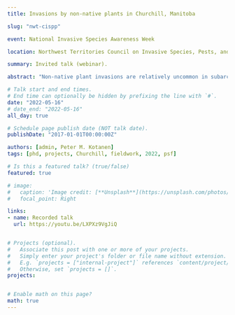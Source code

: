 ```yaml
---
title: Invasions by non-native plants in Churchill, Manitoba

slug: "nwt-cispp"

event: National Invasive Species Awareness Week

location: Northwest Territories Council on Invasive Species, Pests, and Pathogens

summary: Invited talk (webinar).

abstract: "Non-native plant invasions are relatively uncommon in subarctic zones and high latitudes due to environmental barriers and limited accessibility. However, the town of Churchill, Manitoba, has been a hotspot for invasions, where over a hundred non-native plants have been recorded but have not spread into the tundra or boreal forest. In this presentation, Dr. Peter Kotanen and Vicki Zhang will discuss their research, which identifies and experimentally tests factors that may have led to past failed invasions in this area, and asks whether these barriers will be lifted due to climate and global change, leading to further spread of invasive species. Dr. Peter Kotanen is a professor at the University of Toronto and Vicki Zhang is a PhD student and researcher."

# Talk start and end times.
# End time can optionally be hidden by prefixing the line with `#`.
date: "2022-05-16"
# date_end: "2022-05-16"
all_day: true

# Schedule page publish date (NOT talk date).
publishDate: "2017-01-01T00:00:00Z"

authors: [admin, Peter M. Kotanen]
tags: [phd, projects, Churchill, fieldwork, 2022, psf]

# Is this a featured talk? (true/false)
featured: true

# image:
#   caption: 'Image credit: [**Unsplash**](https://unsplash.com/photos/bzdhc5b3Bxs)'
#   focal_point: Right

links:
- name: Recorded talk
  url: https://youtu.be/LXPXz9VgJiQ


# Projects (optional).
#   Associate this post with one or more of your projects.
#   Simply enter your project's folder or file name without extension.
#   E.g. `projects = ["internal-project"]` references `content/project/deep-learning/index.md`.
#   Otherwise, set `projects = []`.
projects:


# Enable math on this page?
math: true
---
```

